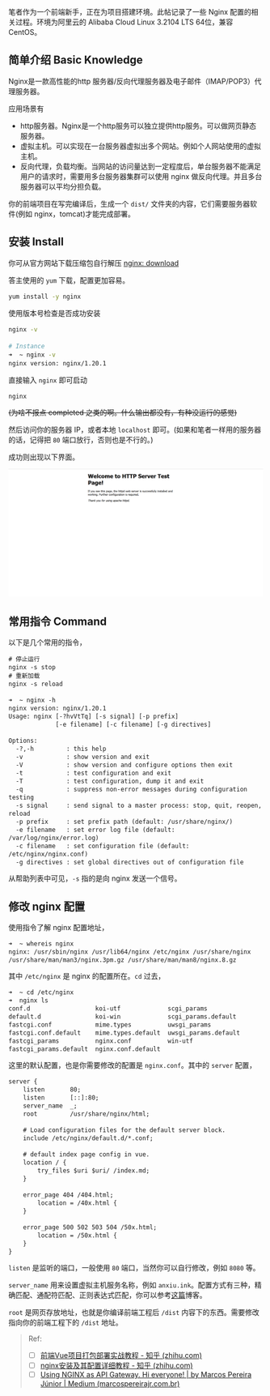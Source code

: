 笔者作为一个前端新手，正在为项目搭建环境。此帖记录了一些 Nginx 配置的相关过程。环境为阿里云的 Alibaba Cloud Linux 3.2104 LTS 64位，兼容 CentOS。
<!--more-->

## 简单介绍 Basic Knowledge

Nginx是一款高性能的http 服务器/反向代理服务器及电子邮件（IMAP/POP3）代理服务器。

应用场景有

- http服务器。Nginx是一个http服务可以独立提供http服务。可以做网页静态服务器。
- 虚拟主机。可以实现在一台服务器虚拟出多个网站。例如个人网站使用的虚拟主机。
- 反向代理，负载均衡。当网站的访问量达到一定程度后，单台服务器不能满足用户的请求时，需要用多台服务器集群可以使用 nginx 做反向代理。并且多台服务器可以平均分担负载。

你的前端项目在写完编译后，生成一个 `dist/` 文件夹的内容，它们需要服务器软件(例如 nginx，tomcat)才能完成部署。

## 安装 Install

你可从官方网站下载压缩包自行解压 [nginx: download](http://nginx.org/en/download.html)

答主使用的 `yum` 下载，配置更加容易。

```bash
yum install -y nginx
```

使用版本号检查是否成功安装

```bash
nginx -v

# Instance
➜  ~ nginx -v 
nginx version: nginx/1.20.1
```

直接输入 `nginx` 即可启动

```shell
nginx
```

~~(为啥不报点 completed 之类的啊。什么输出都没有，有种没运行的感觉)~~

然后访问你的服务器 IP，或者本地 `localhost` 即可。(如果和笔者一样用的服务器的话，记得把 `80` 端口放行，否则也是不行的。)

成功则出现以下界面。

![image-20230510141051953](https://raw.githubusercontent.com/Anxiu0101/PicgoImg/master/202305101410099.png)

## 常用指令 Command

以下是几个常用的指令，

```shell
# 停止运行
nginx -s stop
# 重新加载
nginx -s reload

➜  ~ nginx -h 
nginx version: nginx/1.20.1
Usage: nginx [-?hvVtTq] [-s signal] [-p prefix]
             [-e filename] [-c filename] [-g directives]

Options:
  -?,-h         : this help
  -v            : show version and exit
  -V            : show version and configure options then exit
  -t            : test configuration and exit
  -T            : test configuration, dump it and exit
  -q            : suppress non-error messages during configuration testing
  -s signal     : send signal to a master process: stop, quit, reopen, reload
  -p prefix     : set prefix path (default: /usr/share/nginx/)
  -e filename   : set error log file (default: /var/log/nginx/error.log)
  -c filename   : set configuration file (default: /etc/nginx/nginx.conf)
  -g directives : set global directives out of configuration file
```

从帮助列表中可见，`-s` 指的是向 nginx 发送一个信号。

## 修改 nginx 配置

使用指令了解 nginx 配置地址，

```shell
➜  ~ whereis nginx
nginx: /usr/sbin/nginx /usr/lib64/nginx /etc/nginx /usr/share/nginx /usr/share/man/man3/nginx.3pm.gz /usr/share/man/man8/nginx.8.gz
```

其中 `/etc/nginx` 是 nginx 的配置所在。`cd` 过去，

```shell
➜  ~ cd /etc/nginx
➜  nginx ls           
conf.d                  koi-utf             scgi_params
default.d               koi-win             scgi_params.default
fastcgi.conf            mime.types          uwsgi_params
fastcgi.conf.default    mime.types.default  uwsgi_params.default
fastcgi_params          nginx.conf          win-utf
fastcgi_params.default  nginx.conf.default
```

这里的默认配置，也是你需要修改的配置是 `nginx.conf`。其中的 `server` 配置，

```shell
server {
    listen       80;
    listen       [::]:80;
    server_name  _;
    root         /usr/share/nginx/html;

    # Load configuration files for the default server block.
    include /etc/nginx/default.d/*.conf;
    
    # default index page config in vue.
    location / { 
        try_files $uri $uri/ /index.md; 
    }

    error_page 404 /404.html;
        location = /40x.html {
    }

    error_page 500 502 503 504 /50x.html;
        location = /50x.html {
    }
}
```

`listen` 是监听的端口，一般使用 `80` 端口，当然你可以自行修改，例如 `8080` 等。

`server_name` 用来设置虚拟主机服务名称，例如 `anxiu.ink`。配置方式有三种，精确匹配、通配符匹配、正则表达式匹配，你可以参考[这篇](https://www.itheima.com/news/20210723/162833.html)博客。

`root` 是网页存放地址，也就是你编译前端工程后 `/dist` 内容下的东西。需要修改指向你的前端工程下的 `/dist` 地址。

> Ref:
>
> - [ ] [前端Vue项目打包部署实战教程 - 知乎 (zhihu.com)](https://zhuanlan.zhihu.com/p/431796992)
> - [ ] [nginx安装及其配置详细教程 - 知乎 (zhihu.com)](https://zhuanlan.zhihu.com/p/83890573)
> - [ ] [Using NGINX as API Gateway. Hi everyone! | by Marcos Pereira Júnior | Medium (marcospereirajr.com.br)](https://marcospereirajr.com.br/using-nginx-as-api-gateway-7bebb3614e48)